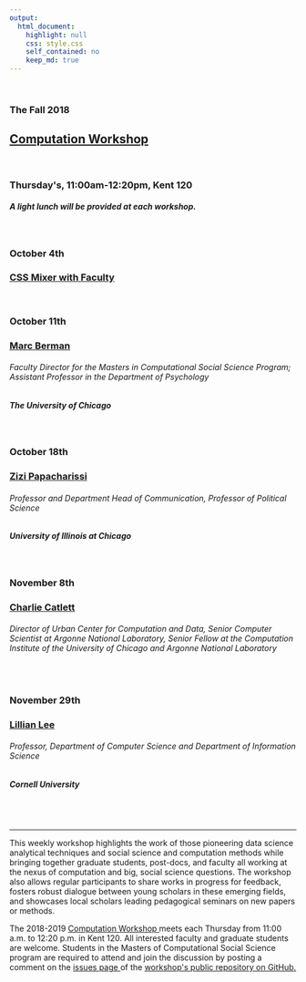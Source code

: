 ```yaml
---
output:
  html_document:
    highlight: null
    css: style.css
    self_contained: no
    keep_md: true
---
```






<br>

<h3 class=pfblock-header> The Fall 2018 </h3>
<h2 class=pfblock-header4> <a href="https://macss.uchicago.edu/content/computation-workshop"> Computation Workshop </a> </h2>
<br>
<h3 class=pfblock-header3> Thursday's, 11:00am-12:20pm, Kent 120 </h3>
<h5 class=pfblock-header3>A light lunch will be provided at each workshop.</h5>
<br>


<h3 class=pfblock-header4> October 4th </h3>
<h3 class=pfblock-header4><a href="https://macss.uchicago.edu/content/meet-our-faculty-staff"> CSS Mixer with Faculty </a> </h3>
<br>


<h3 class=pfblock-header4> October 11th </h3>
<h3 class=pfblock-header4><a href="https://macss.uchicago.edu/directory/marc-berman"> Marc Berman </a> </h3>
<h6 class=pfblock-header4>Faculty Director for the Masters in Computational Social Science Program; Assistant Professor in the Department of Psychology</h6>
<h5 class=pfblock-header4>The University of Chicago</h5>
<br>


<h3 class=pfblock-header4> October 18th </h3>
<h3 class=pfblock-header4><a href="https://zizi.people.uic.edu/Site/ziziweb.html"> Zizi Papacharissi </a> </h3>
<h6 class=pfblock-header4>Professor and Department Head of Communication, Professor of Political Science</h6>
<h5 class=pfblock-header4>University of Illinois at Chicago</h5>
<br>


<h3 class=pfblock-header4>November 8th </h3>
<h3 class=pfblock-header4><a href="https://www.ci.uchicago.edu/profile/165"> Charlie Catlett </a> </h3>
<h6 class=pfblock-header4>Director of Urban Center for Computation and Data, Senior Computer Scientist at Argonne National Laboratory, Senior Fellow at the Computation Institute of the University of Chicago and Argonne National Laboratory</h6>
<br>


<h3 class=pfblock-header4>November 29th </h3>
<h3 class=pfblock-header4><a href="http://www.cs.cornell.edu/home/llee/"> Lillian Lee </a> </h3>
<h6 class=pfblock-header4>Professor, Department of Computer Science and Department of Information Science</h6>
<h5 class=pfblock-header4>Cornell University</h5>
<br>


<br>

---

<p class=footertext2> This weekly workshop highlights the work of those pioneering data science analytical techniques and social science and computation methods while bringing together graduate students, post-docs, and faculty all working at the nexus of computation and big, social science questions. The workshop also allows regular participants to share works in progress for feedback, fosters robust dialogue between young scholars in these emerging fields, and showcases local scholars leading pedagogical seminars on new papers or methods. </p>

<p class=footertext2> The 2018-2019 <a href="https://macss.uchicago.edu/content/computation-workshop"> Computation Workshop </a> meets each Thursday from 11:00 a.m. to 12:20 p.m. in Kent 120. All interested faculty and graduate students are welcome. Students in the Masters of Computational Social Science program are required to attend and join the discussion by posting a comment on the <a href="https://github.com/uchicago-computation-workshop/README"> issues page </a> of the <a href="https://github.com/uchicago-computation-workshop"> workshop's public repository on GitHub.</a></p>
